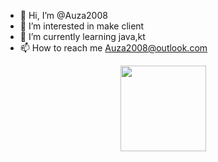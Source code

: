 - 👋 Hi, I’m @Auza2008
- 👀 I’m interested in make client
- 🌱 I’m currently learning java,kt
- 📫 How to reach me Auza2008@outlook.com

<div align="center"> <img height="137px" src="https://github-readme-stats.vercel.app/api?username=sun0225SUN&hide_title=true&hide_border=true&show_icons=trueline_height=21&text_color=000&icon_color=000&bg_color=0,ea6161,ffc64d,fffc4d,52fa5a&theme=graywhite" /> </div>

<!---
Auza2008/Auza2008 is a ✨ special ✨ repository because its `README.md` (this file) appears on your GitHub profile.
You can click the Preview link to take a look at your changes.
--->
